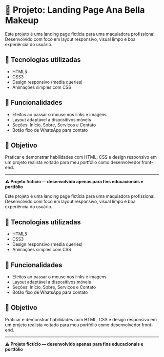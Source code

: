 <h1> 💄 Projeto: Landing Page Ana Bella Makeup</h1>

<p>Este projeto é uma landing page fictícia para uma maquiadora profissional. Desenvolvido com foco em layout responsivo, visual limpo e boa experiência do usuário.</p>

## 🔧 Tecnologias utilizadas
- HTML5
- CSS3
- Design responsivo (media queries)
- Animações simples com CSS

## 🎯 Funcionalidades
- Efeitos ao passar o mouse nos links e imagens
- Layout adaptável a dispositivos móveis
- Seções: Início, Sobre, Serviços e Contato
- Botão fixo de WhatsApp para contato

## 🚀 Objetivo
Praticar e demonstrar habilidades com HTML, CSS e design responsivo em um projeto realista voltado para meu portfólio como desenvolvedor front-end.

---

**⚠️ Projeto fictício — desenvolvido apenas para fins educacionais e portfólio**


Este projeto é uma landing page fictícia para uma maquiadora profissional. Desenvolvido com foco em layout responsivo, visual limpo e boa experiência do usuário.

## 🔧 Tecnologias utilizadas
- HTML5
- CSS3
- Design responsivo (media queries)
- Animações simples com CSS

## 🎯 Funcionalidades
- Efeitos ao passar o mouse nos links e imagens
- Layout adaptável a dispositivos móveis
- Seções: Início, Sobre, Serviços e Contato
- Botão fixo de WhatsApp para contato

## 🚀 Objetivo
Praticar e demonstrar habilidades com HTML, CSS e design responsivo em um projeto realista voltado para meu portfólio como desenvolvedor front-end.

---

**⚠️ Projeto fictício — desenvolvido apenas para fins educacionais e portfólio**
